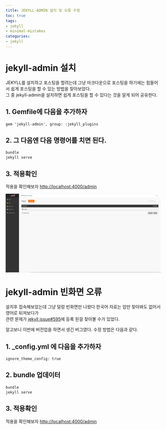 ```yaml
---
title: JEKYLL-ADMIN 설치 및 오류 수정
toc: true
tags:
- jekyll
- minimal-mistakes
categories:
- jekyll
---
```


# jekyll-admin 설치
JEKYLL를 설치하고 포스팅을 할려는데 그냥 마크다운으로 포스팅을 하기에는 힘들어서 쉽게 포스팅을 할 수 있는 방법을 찾아보았다.   
그 중 jekyll-admin을 설치하면 쉽게 포스팅을 할 수 있다는 것을 알게 되어 공유한다.

## 1. Gemfile에 다음을 추가하자
```
gem 'jekyll-admin', group: :jekyll_plugins
```
## 2.  그 다음엔 다음 명령어를 치면 된다.
```
bundle
jekyll serve
```

## 3. 적용확인
적용을 확인해보자 [http://localhost:4000/admin](http://localhost:4000/admin)

![](/assets/images/jekyll-admin.PNG)

# jekyll-admin 빈화면 오류
설치후 접속해보았는데 그냥 덜렁 빈화면만 나왔다 한국어 자료는 암만 찾아봐도 없어서 영어로 뒤져보다가  
관련 문제가 [jekyll issue#595](https://github.com/jekyll/jekyll-admin/issues/595)에 등록 된걸 찾아볼 수가 있었다.

알고보니 이번에 버전업을 하면서 생긴 버그였다.  수정 방법은 다음과 같다.

## 1. _config.yml 에 다음을 추가하자

```
ignore_theme_config: true
```
## 2. bundle 업데이터
```
bundle
jekyll serve
```

## 3. 적용확인
적용을 확인해보자 [http://localhost:4000/admin](http://localhost:4000/admin)
